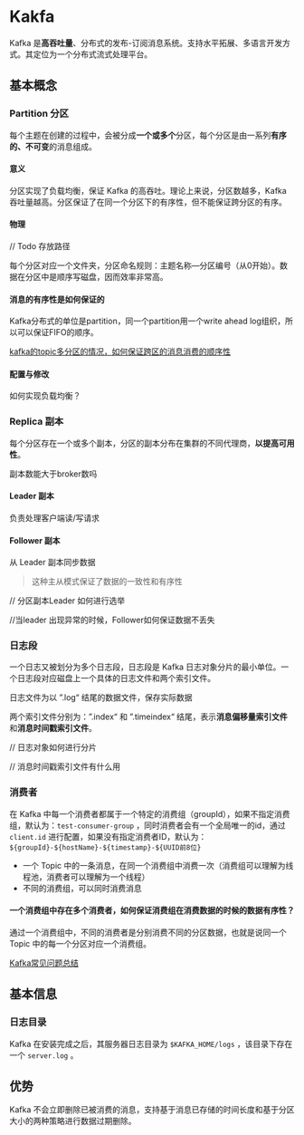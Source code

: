 # Kakfa

Kafka 是**高吞吐量**、分布式的发布-订阅消息系统。支持水平拓展、多语言开发方式。其定位为一个分布式流式处理平台。

## 基本概念

### Partition 分区

每个主题在创建的过程中，会被分成**一个或多个**分区，每个分区是由一系列**有序的、不可变**的消息组成。

#### 意义

分区实现了负载均衡，保证 Kafka 的高吞吐。理论上来说，分区数越多，Kafka 吞吐量越高。分区保证了在同一个分区下的有序性，但不能保证跨分区的有序。

#### 物理

// Todo 存放路径

每个分区对应一个文件夹，分区命名规则：主题名称—分区编号（从0开始）。数据在分区中是顺序写磁盘，因而效率非常高。

#### 消息的有序性是如何保证的

Kafka分布式的单位是partition，同一个partition用一个write ahead log组织，所以可以保证FIFO的顺序。

[kafka的topic多分区的情况，如何保证跨区的消息消费的顺序性](https://oracle-api.iteye.com/blog/2383793)

#### 配置与修改

如何实现负载均衡？

### Replica 副本

每个分区存在一个或多个副本，分区的副本分布在集群的不同代理商，**以提高可用性**。



副本数能大于broker数吗

#### Leader 副本

负责处理客户端读/写请求

#### Follower 副本

从 Leader 副本同步数据

> 这种主从模式保证了数据的一致性和有序性

// 分区副本Leader 如何进行选举

//当leader 出现异常的时候，Follower如何保证数据不丢失

### 日志段

一个日志又被划分为多个日志段，日志段是 Kafka 日志对象分片的最小单位。一个日志段对应磁盘上一个具体的日志文件和两个索引文件。

日志文件为以 ”.log“ 结尾的数据文件，保存实际数据

两个索引文件分别为：”.index“ 和 ”.timeindex“ 结尾，表示**消息偏移量索引文件**和**消息时间戳索引文件**。

// 日志对象如何进行分片

// 消息时间戳索引文件有什么用

### 消费者

在 Kafka 中每一个消费者都属于一个特定的消费组（groupId），如果不指定消费组，默认为：`test-consumer-group` ，同时消费者会有一个全局唯一的id，通过 `client.id` 进行配置，如果没有指定消费者ID，默认为：`${groupId}-${hostName}-${timestamp}-${UUID前8位}`

- 一个 Topic 中的一条消息，在同一个消费组中消费一次（消费组可以理解为线程池，消费者可以理解为一个线程）
- 不同的消费组，可以同时消费消息

#### 一个消费组中存在多个消费者，如何保证消费组在消费数据的时候的数据有序性？

通过一个消费组中，不同的消费者是分别消费不同的分区数据，也就是说同一个 Topic 中的每一个分区对应一个消费组。

[Kafka常见问题总结](https://yezhwi.github.io/bigdata/2018/05/25/Kafka%E5%B8%B8%E8%A7%81%E9%97%AE%E9%A2%98%E6%80%BB%E7%BB%93/)

## 基本信息

### 日志目录

Kafka 在安装完成之后，其服务器日志目录为 `$KAFKA_HOME/logs` ，该目录下存在一个 `server.log` 。

## 优势

Kafka 不会立即删除已被消费的消息，支持基于消息已存储的时间长度和基于分区大小的两种策略进行数据过期删除。